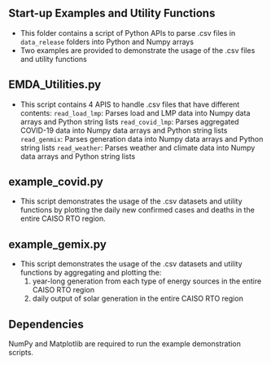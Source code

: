 ## Start-up Examples and Utility Functions
- This folder contains a script of Python APIs to parse .csv files in `data_release` folders into Python and Numpy arrays
- Two examples are provided to demonstrate the usage of the .csv files and utility functions


## EMDA_Utilities.py
- This script contains 4 APIS to handle .csv files that have different contents:
	`read_load_lmp`: Parses load and LMP data into Numpy data arrays and Python string lists
	`read_covid_lmp`: Parses aggregated COVID-19 data into Numpy data arrays and Python string lists
	`read_genmix`: Parses generation data into Numpy data arrays and Python string lists
	`read_weather`: Parses weather and climate data into Numpy data arrays and Python string lists
	
	
## example_covid.py
- This script demonstrates the usage of the .csv datasets and utility functions by plotting the daily new confirmed cases and deaths in the entire CAISO RTO region.

## example_gemix.py
- This script demonstrates the usage of the .csv datasets and utility functions by aggregating and plotting the:
	1) year-long generation from each type of energy sources in the entire CAISO RTO region
	2) daily output of solar generation in the entire CAISO RTO region

## Dependencies
NumPy and Matplotlib are required to run the example demonstration scripts.
